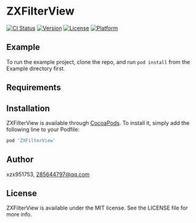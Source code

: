 # ZXFilterView

[![CI Status](http://img.shields.io/travis/xzx951753/ZXFilterView.svg?style=flat)](https://travis-ci.org/xzx951753/ZXFilterView)
[![Version](https://img.shields.io/cocoapods/v/ZXFilterView.svg?style=flat)](http://cocoapods.org/pods/ZXFilterView)
[![License](https://img.shields.io/cocoapods/l/ZXFilterView.svg?style=flat)](http://cocoapods.org/pods/ZXFilterView)
[![Platform](https://img.shields.io/cocoapods/p/ZXFilterView.svg?style=flat)](http://cocoapods.org/pods/ZXFilterView)

## Example

To run the example project, clone the repo, and run `pod install` from the Example directory first.

## Requirements

## Installation

ZXFilterView is available through [CocoaPods](http://cocoapods.org). To install
it, simply add the following line to your Podfile:

```ruby
pod 'ZXFilterView'
```

## Author

xzx951753, 285644797@qq.com

## License

ZXFilterView is available under the MIT license. See the LICENSE file for more info.
